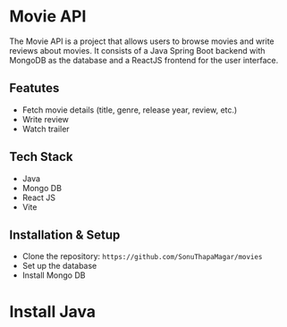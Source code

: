 # Movie  API
The Movie API is a project  that allows users to browse movies and write reviews about movies. It consists of a Java Spring Boot backend with MongoDB as the database and a ReactJS frontend for the user interface.

## Featutes
- Fetch movie details (title, genre, release year, review, etc.)
- Write review
- Watch trailer

## Tech Stack
- Java
- Mongo DB
- React JS
- Vite

## Installation & Setup
- Clone the repository:
  ```https://github.com/SonuThapaMagar/movies```
- Set up the database
- Install Mongo DB

# Install Java


